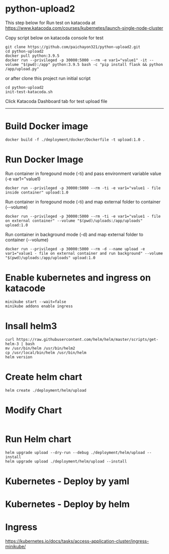 # python-upload2
This step below for Run test on katacoda at
https://www.katacoda.com/courses/kubernetes/launch-single-node-cluster

Copy script below on katacoda console for test

```
git clone https://github.com/paichayon321/python-upload2.git
cd python-upload2
docker pull python:3.9.5
docker run --privileged -p 30000:5000 --rm -e var1="value1" -it --volume "$(pwd):/app" python:3.9.5 bash -c "pip install flask && python /app/upload.py"
```
or after clone this project run initial script 
```
cd python-upload2
init-test-katacoda.sh
```

Click Katacoda Dashboard tab for test upload file

---

# Build Docker image
```
docker build -f ./deployment/docker/Dockerfile -t upload:1.0 .
```

# Run Docker Image
Run container in foregound mode (-ti) and pass environment variable value (-e var1="value1)
```
docker run --privileged -p 30000:5000 --rm -ti -e var1="value1 - file inside container" upload:1.0
```

Run container in foregound mode (-ti) and map external folder to container (--volume)
```
docker run --privileged -p 30000:5000 --rm -ti -e var1="value1 - file on external container" --volume "$(pwd)/uploads:/app/uploads" upload:1.0
```

Run container in background mode (-d) and map external folder to container (--volume)
```
docker run --privileged -p 30000:5000 --rm -d --name upload -e var1="value1 - file on external container and run background" --volume "$(pwd)/uploads:/app/uploads" upload:1.0
```
# Enable kubernetes and ingress on katacode
```
minikube start --wait=false
minikube addons enable ingress
```

# Insall helm3
```
curl https://raw.githubusercontent.com/helm/helm/master/scripts/get-helm-3 | bash
mv /usr/bin/helm /usr/bin/helm2
cp /usr/local/bin/helm /usr/bin/helm
helm version
```

# Create helm chart
```
helm create ./deployment/helm/upload
```
# Modify Chart
```

```


# Run Helm chart
```
helm upgrade upload --dry-run --debug ./deployment/helm/upload --install
helm upgrade upload ./deployment/helm/upload --install

```

# Kubernetes - Deploy by yaml


# Kubernetes - Deploy by helm

# Ingress
https://kubernetes.io/docs/tasks/access-application-cluster/ingress-minikube/
